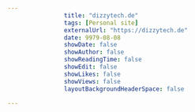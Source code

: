 ---
                title: "dizzytech.de"
                tags: [Personal site]
                externalUrl: "https://dizzytech.de"
                date: 9979-08-08
                showDate: false
                showAuthor: false
                showReadingTime: false
                showEdit: false
                showLikes: false
                showViews: false
                layoutBackgroundHeaderSpace: false
                ---
